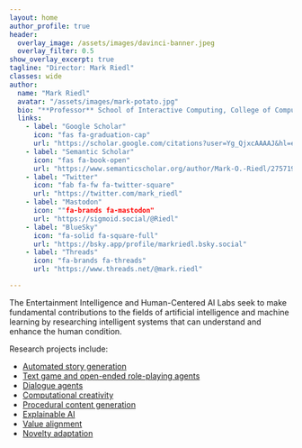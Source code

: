 ```yaml
---
layout: home
author_profile: true
header:
  overlay_image: /assets/images/davinci-banner.jpeg
  overlay_filter: 0.5
show_overlay_excerpt: true
tagline: "Director: Mark Riedl"
classes: wide
author:
  name: "Mark Riedl"
  avatar: "/assets/images/mark-potato.jpg"
  bio: "**Professor** School of Interactive Computing, College of Computing, Georgia Institute of Technology **Associate Director** GT Machine Learning Center"
  links:
    - label: "Google Scholar"
      icon: "fas fa-graduation-cap"
      url: "https://scholar.google.com/citations?user=Yg_QjxcAAAAJ&hl=en"
    - label: "Semantic Scholar"
      icon: "fas fa-book-open"
      url: "https://www.semanticscholar.org/author/Mark-O.-Riedl/2757194"
    - label: "Twitter"
      icon: "fab fa-fw fa-twitter-square"
      url: "https://twitter.com/mark_riedl"
    - label: "Mastodon"
      icon: ""fa-brands fa-mastodon"
      url: "https://sigmoid.social/@Riedl"
    - label: "BlueSky"
      icon: "fa-solid fa-square-full"
      url: "https://bsky.app/profile/markriedl.bsky.social"
    - label: "Threads"
      icon: "fa-brands fa-threads"
      url: "https://www.threads.net/@mark.riedl"

---
```


The Entertainment Intelligence and Human-Centered AI Labs seek to make fundamental contributions to the fields of artificial intelligence and machine learning by researching intelligent systems that can understand and enhance the human condition.

Research projects include:
- [Automated story generation](http://eilab.gatech.edu/projects.html#automated-story-generation)
- [Text game and open-ended role-playing agents](http://eilab.gatech.edu/projects.html#text-games-and-open-ended-role-playing)
- [Dialogue agents](http://eilab.gatech.edu/projects.html#dialogue-agents)
- [Computational creativity](http://eilab.gatech.edu/projects.html#computational-creativity)
- [Procedural content generation](http://eilab.gatech.edu/projects.html#procedural-content-generation)
- [Explainable AI](http://eilab.gatech.edu/projects.html#explainable-ai)
- [Value alignment](http://eilab.gatech.edu/projects.html#value-alignment)
- [Novelty adaptation](http://eilab.gatech.edu/projects.html#novelty-adaptation)
